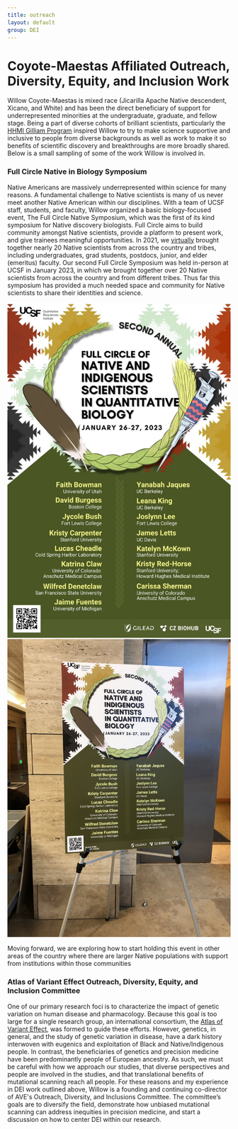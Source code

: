 ```yaml
---
title: outreach
layout: default
group: DEI
---
```


# Coyote-Maestas Affiliated Outreach, Diversity, Equity, and Inclusion Work

Willow Coyote-Maestas is mixed race (Jicarilla Apache Native descendent, Xicano, and White) and has been the direct beneficiary of support for underrepresented minorities at the undergraduate, graduate, and fellow stage. Being a part of diverse cohorts of brilliant scientists, particularly the [HHMI Gilliam Program](https://www.hhmi.org/science-education/programs/gilliam-fellows-program) inspired Willow to try to make science supportive and inclusive to people from diverse backgrounds as well as work to make it so benefits of scientific discovery and breakthroughs are more broadly shared. Below is a small sampling of some of the work Willow is involved in.

### Full Circle Native in Biology Symposium
Native Americans are massively underrepresented within science for many reasons. A fundamental challenge to Native scientists is many of us never meet another Native American within our disciplines. With a team of UCSF staff, students, and faculty, Willow organized a basic biology-focused event, The Full Circle Native Symposium, which was the first of its kind symposium for Native discovery biologists. Full Circle aims to build community amongst Native scientists, provide a platform to present work, and give trainees meaningful opportunities.  In 2021, we [virtually](https://www.youtube.com/watch?v=4VPI4GR8zGs) brought together nearly 20 Native scientists from across the country and tribes, including undergraduates, grad students, postdocs, junior, and elder (emeritus) faculty. Our second Full Circle Symposium was held in-person at UCSF in January 2023, in which we brought together over 20 Native scientists from across the country and from different tribes. Thus far this symposium has provided a much needed space and community for Native scientists to share their identities and science.
</div>
<div class="col-md-5 order-md-2 align-self-center">
<img class="img-fluid" src="/static/img/courses/Full_Circle_Poster_23.jpeg" alt="Full Circle 2023 Poster">
</div>
</div>

<img class="img-fluid mx-auto d-block" src="/static/img/courses/full_circle_23.jpeg" alt="Full Circle 2023">

Moving forward, we are exploring how to start holding this event in other areas of the country where there are larger Native populations with support from institutions within those communities



### Atlas of Variant Effect Outreach, Diversity, Equity, and Inclusion Committee
One of our primary research foci is to characterize the impact of genetic variation on human disease and pharmacology. Because this goal is too large for a single research group, an international consortium, the [Atlas of Variant Effect](https://www.varianteffect.org), was formed to guide these efforts. However, genetics, in general, and the study of genetic variation in disease, have a dark history interwoven with eugenics and exploitation of Black and Native/Indigenous people. In contrast, the beneficiaries of genetics and precision medicine have been predominantly people of European ancestry. As such, we must be careful with how we approach our studies, that diverse perspectives and people are involved in the studies, and that translational benefits of mutational scanning reach all people. For these reasons and my experience in DEI work outlined above, Willow is a founding and continuing co-director of AVE's Outreach, Diversity, and Inclusions Committee. The committee’s goals are to diversify the field, demonstrate how unbiased mutational scanning can address inequities in precision medicine, and start a discussion on how to center DEI within our research.
